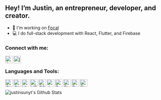 ## Hey! I’m Justin, an entrepreneur, developer, and creator.

- 🚀 I'm working on [Focal][focal]
- 💻 I do full-stack development with React, Flutter, and Firebase

### Connect with me:

[<img align="left" alt="Justin Sun | LinkedIn" width="24px" src="https://img.icons8.com/android/48/000000/linkedin.png" />][linkedin]
[<img align="left" alt="justinsun.me" width="24px" src="https://img.icons8.com/material-rounded/48/000000/globe--v1.png" />][website]

<br />

### Languages and Tools:

<img align="left" alt="GitHub" width="24px" src="https://img.icons8.com/ios-glyphs/30/000000/github.png" />
<img align="left" alt="Git" width="24px" src="https://img.icons8.com/color/48/000000/git.png" />
<img align="left" alt="Visual Studio Code" width="24px" src="https://img.icons8.com/color/48/000000/visual-studio-code-2019.png" />
<img align="left" alt="HTML5" width="24px" src="https://img.icons8.com/color/48/000000/html-5.png" />
<img align="left" alt="CSS3" width="24px" src="https://img.icons8.com/color/48/000000/css3.png" />
<img align="left" alt="JavaScript" width="24px" src="https://img.icons8.com/color/48/000000/javascript.png" />
<img align="left" alt="React" width="24px" src="https://img.icons8.com/plasticine/100/000000/react.png" />
<img align="left" alt="Flutter" width="24px" src="https://img.icons8.com/color/48/000000/flutter.png" />
<img align="left" alt="Python" width="24px" src="https://img.icons8.com/color/48/000000/python.png" />
<img align="left" alt="Firebase" width="24px" src="https://img.icons8.com/color/48/000000/firebase.png" />

<br />
<br />

<img align="left" alt="justinsunyt's Github Stats" src="https://github-readme-stats.vercel.app/api?username=justinsunyt&hide=issues,contribs&count_private=true&show_icons=true" />

[focal]: https://getfocal.app
[linkedin]: https://linkedin.com/in/justinsunyt
[website]: https://justinsun.me
